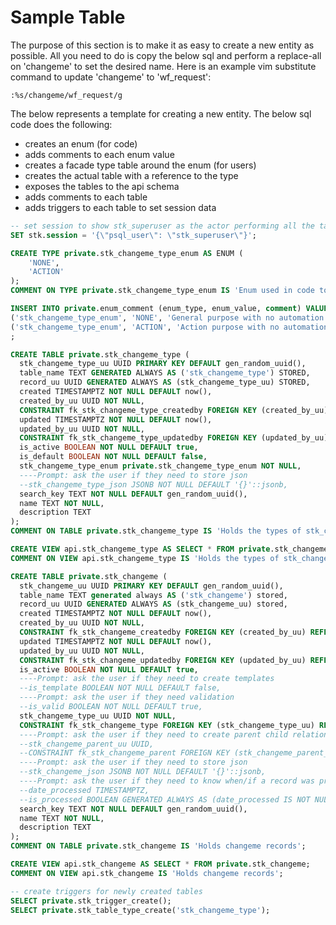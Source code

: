 # Sample Table

The purpose of this section is to make it as easy to create a new entity as possible. All you need to do is copy the below sql and perform a replace-all on 'changeme' to set the desired name. Here is an example vim substitute command to update 'changeme' to 'wf_request':

```vim
:%s/changeme/wf_request/g
```
The below represents a template for creating a new entity. The below sql code does the following:

- creates an enum (for code)
- adds comments to each enum value
- creates a facade type table around the enum (for users)
- creates the actual table with a reference to the type
- exposes the tables to the api schema
- adds comments to each table
- adds triggers to each table to set session data

```sql
-- set session to show stk_superuser as the actor performing all the tasks
SET stk.session = '{\"psql_user\": \"stk_superuser\"}';

CREATE TYPE private.stk_changeme_type_enum AS ENUM (
    'NONE',
    'ACTION'
);
COMMENT ON TYPE private.stk_changeme_type_enum IS 'Enum used in code to automate and validate changeme types.';

INSERT INTO private.enum_comment (enum_type, enum_value, comment) VALUES
('stk_changeme_type_enum', 'NONE', 'General purpose with no automation or validation'),
('stk_changeme_type_enum', 'ACTION', 'Action purpose with no automation or validation')
;

CREATE TABLE private.stk_changeme_type (
  stk_changeme_type_uu UUID PRIMARY KEY DEFAULT gen_random_uuid(),
  table_name TEXT GENERATED ALWAYS AS ('stk_changeme_type') STORED,
  record_uu UUID GENERATED ALWAYS AS (stk_changeme_type_uu) STORED,
  created TIMESTAMPTZ NOT NULL DEFAULT now(),
  created_by_uu UUID NOT NULL,
  CONSTRAINT fk_stk_changeme_type_createdby FOREIGN KEY (created_by_uu) REFERENCES private.stk_actor(stk_actor_uu),
  updated TIMESTAMPTZ NOT NULL DEFAULT now(),
  updated_by_uu UUID NOT NULL,
  CONSTRAINT fk_stk_changeme_type_updatedby FOREIGN KEY (updated_by_uu) REFERENCES private.stk_actor(stk_actor_uu),
  is_active BOOLEAN NOT NULL DEFAULT true,
  is_default BOOLEAN NOT NULL DEFAULT false,
  stk_changeme_type_enum private.stk_changeme_type_enum NOT NULL,
  ----Prompt: ask the user if they need to store json
  --stk_changeme_type_json JSONB NOT NULL DEFAULT '{}'::jsonb,
  search_key TEXT NOT NULL DEFAULT gen_random_uuid(),
  name TEXT NOT NULL,
  description TEXT
);
COMMENT ON TABLE private.stk_changeme_type IS 'Holds the types of stk_changeme records. To see a list of all stk_changeme_type_enum enums and their comments, select from api.enum_value where enum_name is stk_changeme_type_enum.';

CREATE VIEW api.stk_changeme_type AS SELECT * FROM private.stk_changeme_type;
COMMENT ON VIEW api.stk_changeme_type IS 'Holds the types of stk_changeme records.';

CREATE TABLE private.stk_changeme (
  stk_changeme_uu UUID PRIMARY KEY DEFAULT gen_random_uuid(),
  table_name TEXT generated always AS ('stk_changeme') stored,
  record_uu UUID GENERATED ALWAYS AS (stk_changeme_uu) stored,
  created TIMESTAMPTZ NOT NULL DEFAULT now(),
  created_by_uu UUID NOT NULL,
  CONSTRAINT fk_stk_changeme_createdby FOREIGN KEY (created_by_uu) REFERENCES private.stk_actor(stk_actor_uu),
  updated TIMESTAMPTZ NOT NULL DEFAULT now(),
  updated_by_uu UUID NOT NULL,
  CONSTRAINT fk_stk_changeme_updatedby FOREIGN KEY (updated_by_uu) REFERENCES private.stk_actor(stk_actor_uu),
  is_active BOOLEAN NOT NULL DEFAULT true,
  ----Prompt: ask the user if they need to create templates
  --is_template BOOLEAN NOT NULL DEFAULT false,
  ----Prompt: ask the user if they need validation
  --is_valid BOOLEAN NOT NULL DEFAULT true,
  stk_changeme_type_uu UUID NOT NULL,
  CONSTRAINT fk_stk_changeme_type FOREIGN KEY (stk_changeme_type_uu) REFERENCES private.stk_changeme_type(stk_changeme_type_uu),
  ----Prompt: ask the user if they need to create parent child relationships inside the table
  --stk_changeme_parent_uu UUID,
  --CONSTRAINT fk_stk_changeme_parent FOREIGN KEY (stk_changeme_parent_uu) REFERENCES private.stk_changeme(stk_changeme_uu),
  ----Prompt: ask the user if they need to store json
  --stk_changeme_json JSONB NOT NULL DEFAULT '{}'::jsonb,
  ----Prompt: ask the user if they need to know when/if a record was processed
  --date_processed TIMESTAMPTZ,
  --is_processed BOOLEAN GENERATED ALWAYS AS (date_processed IS NOT NULL) STORED,
  search_key TEXT NOT NULL DEFAULT gen_random_uuid(),
  name TEXT NOT NULL,
  description TEXT
);
COMMENT ON TABLE private.stk_changeme IS 'Holds changeme records';

CREATE VIEW api.stk_changeme AS SELECT * FROM private.stk_changeme;
COMMENT ON VIEW api.stk_changeme IS 'Holds changeme records';

-- create triggers for newly created tables
SELECT private.stk_trigger_create();
SELECT private.stk_table_type_create('stk_changeme_type');
```
